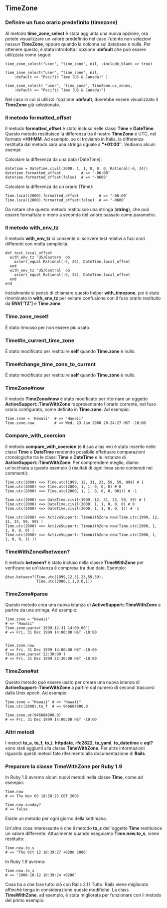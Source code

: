 ## TimeZone

### Definire un fuso orario predefinito (timezone)

Al metodo **time\_zone\_select** è stata aggiunta una nuova opzione, ora potete visualizzare un valore predefinito nel caso l'utente non selezioni nessun **TimeZone**, oppure quando la colonna sul database è nulla. Per ottenere questo, è stata introdotta l'opzione **:default** che può essere utilizzata come segue:

	time_zone_select("user", "time_zone", nil, :include_blank => true)
	
	time_zone_select("user", "time_zone", nil, 
		:default => "Pacific Time (US & Canada)" )
	
	time_zone_select( "user", 'time_zone', TimeZone.us_zones, 
		:default => "Pacific Time (US & Canada)")

Nel caso in cui si utilizzi l'opzione **:default**, dovrebbe essere visualizzato il **TimeZone** già selezionato.

### Il metodo formatted_offset

Il metodo **formatted\_offset** è stato incluso nelle classi **Time** e **DateTime**. Questo metodo restituisce la differenza tra il nostro **TimeZone** e UTC, nel formato **+HH:MM**. Ad esempio, se ci troviamo in Italia, la differenza restituita dal metodo sarà una stringa uguale a **"+01:00″**.
Vediamo alcuni esempi:

Calcolare la differenza da una data (DateTime):

	datetime = DateTime.civil(2000, 1, 1, 0, 0, 0, Rational(-6, 24))
	datetime.formatted_offset         # => "-06:00″
	datetime.formatted_offset(false)  # => "-0600″

Calcolare la differenza da un orario (Time):

	Time.local(2000).formatted_offset         # => "-06:00″
	Time.local(2000).formatted_offset(false)  # => "-0600″

Da notare che questo metodo restituisce una stringa (**string**), che può essere formattata o meno a seconda del valore passato come parametro.

### Il metodo with\_env\_tz

Il metodo **with\_env\_tz** ci consente di scrivere test relativi a fusi orari differenti con molta semplicità:

	def test_local_offset
	  with_env_tz 'US/Eastern' do
	    assert_equal Rational(-5, 24), DateTime.local_offset
	  end
	  with_env_tz 'US/Central' do
	    assert_equal Rational(-6, 24), DateTime.local_offset
	  end
	end

Inizialmente si pensò di chiamare questo helper **with\_timezone**, poi è stato rinominato in **with\_env\_tz** per evitare confusione con il fuso orario restituito da **ENV['TZ']** e **Time.zone**.

### Time.zone_reset!

È stato rimosso per non essere più usato.

### Time#in\_current\_time\_zone

È stato modificato per restituire **self** quando **Time.zone** è nullo. 

### Time#change\_time\_zone\_to\_current

È stato modificato per restituire **self** quando **Time.zone** è nullo. 

### TimeZone#now

Il metodo **TimeZone#now** è stato modificato per ritornare un oggetto **ActiveSupport::TimeWithZone** rappresentante l'orario corrente, nel fuso orario configurato, come definito in **Time.zone**. Ad esempio:

	Time.zone = 'Hawaii'  # => "Hawaii"
	Time.zone.now         # => Wed, 23 Jan 2008 20:24:27 HST -10:00

### Compare\_with\_coercion

Il metodo **compare\_with\_coercion** (e il suo alias <=>) è stato inserito nelle classi **Time** e **DateTime** rendendo possibile effettuare comparazioni cronologiche tra le classi **Time** e **DateTime** e le instanze di **ActiveSupport::TimeWithZone**.
Per comprendere meglio, diamo un'occhiata a questo esempio (i risultati di ogni linea sono contenuti nei commenti):

	Time.utc(2000) <=> Time.utc(1999, 12, 31, 23, 59, 59, 999) # 1
	Time.utc(2000) <=> Time.utc(2000, 1, 1, 0, 0, 0) # 0
	Time.utc(2000) <=> Time.utc(2000, 1, 1, 0, 0, 0, 001)) # -1

	Time.utc(2000) <=> DateTime.civil(1999, 12, 31, 23, 59, 59) # 1
	Time.utc(2000) <=> DateTime.civil(2000, 1, 1, 0, 0, 0) # 0
	Time.utc(2000) <=> DateTime.civil(2000, 1, 1, 0, 0, 1)) # -1

	Time.utc(2000) <=> ActiveSupport::TimeWithZone.new(Time.utc(1999, 12, 31, 23, 59, 59) )
	Time.utc(2000) <=> ActiveSupport::TimeWithZone.new(Time.utc(2000, 1, 1, 0, 0, 0) )
	Time.utc(2000) <=> ActiveSupport::TimeWithZone.new(Time.utc(2000, 1, 1, 0, 0, 1) ))

### TimeWithZone#between?

Il metodo **between?** è stato incluso nella classe **TimeWithZone** per verificare se un'istanza è compresa tra due date. Esempio:

	@twz.between?(Time.utc(1999,12,31,23,59,59),
	              Time.utc(2000,1,1,0,0,1))
	
### TimeZone#parse

Questo metodo crea una nuova istanza di **ActiveSupport::TimeWithZone** a partire da una stringa. Ad esempio:
	
	Time.zone = "Hawaii"
	# => "Hawaii"
	Time.zone.parse('1999-12-31 14:00:00')
	# => Fri, 31 Dec 1999 14:00:00 HST -10:00


	Time.zone.now
	# => Fri, 31 Dec 1999 14:00:00 HST -10:00
	Time.zone.parse('22:30:00')
	# => Fri, 31 Dec 1999 22:30:00 HST -10:00

### TimeZone#at

Questo metodo può essere usato per creare una nuova istanza di **ActiveSupport::TimeWithZone** a partire dal numero di secondi trascorsi dalla Unix epoch. Ad esempio:

	Time.zone = "Hawaii" # => "Hawaii"
	Time.utc(2000).to_f  # => 946684800.0

	Time.zone.at(946684800.0)
	# => Fri, 31 Dec 1999 14:00:00 HST -10:00

### Altri metodi

I metodi **to\_a**, **to\_f**, **to\_i**, **httpdate**, **rfc2822**, **to\_yaml**, **to\_datetime** e **eql?** sono stati aggiunti alla classe **TimeWithZone**. Per altre informazioni riguardo questi metodi fate riferimento alla documentazione di **Rails**.

### Preparare la classe TimeWithZone per Ruby 1.9

In Ruby 1.9 avremo alcuni nuovi metodi nella classe **Time**, come ad esempio:

	Time.now
	# => Thu Nov 03 18:58:25 CET 2005

	Time.now.sunday?
	# => false

Esiste un metodo per ogni giorno della settimana.

Un'altra cosa interessante è che il metodo **to\_s** dell'oggetto **Time** restituisce un valore differente. Attualmente quando eseguiamo **Time.new.to\_s**, viene restituito:

	Time.new.to_s
	# => "Thu Oct 12 10:39:27 +0200 2006″

In Ruby 1.9 avremo:

	Time.new.to_s
	# => "2006-10-12 10:39:24 +0200″

Cosa ha a che fare tutto ciò con Rails 2.1? Tutto. Rails viene migliorato affinché tenga in considerazione queste modifiche. La class **TimeWithZone**, ad esempio, è stata migliorata per funzionare con il metodo del primo esempio.
